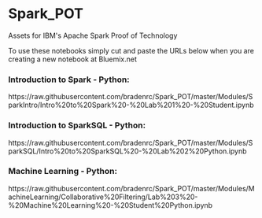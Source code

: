 # Spark_POT

Assets for IBM's Apache Spark Proof of Technology



To use these notebooks simply cut and paste the URLs below when you are creating a new notebook at Bluemix.net


<h3>Introduction to Spark - Python:</h3>
https://raw.githubusercontent.com/bradenrc/Spark_POT/master/Modules/SparkIntro/Intro%20to%20Spark%20-%20Lab%201%20-%20Student.ipynb

<h3>Introduction to SparkSQL - Python:</h3>
https://raw.githubusercontent.com/bradenrc/Spark_POT/master/Modules/SparkSQL/Intro%20to%20SparkSQL%20-%20Lab%202%20Python.ipynb

<h3>Machine Learning - Python:</h3>
https://raw.githubusercontent.com/bradenrc/Spark_POT/master/Modules/MachineLearning/Collaborative%20Filtering/Lab%203%20-%20Machine%20Learning%20-%20Student%20Python.ipynb
